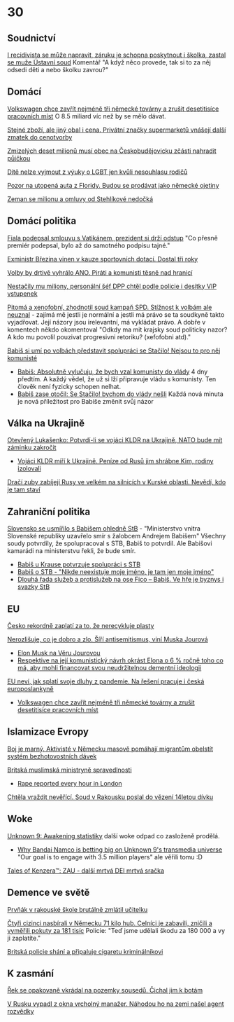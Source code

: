 # 30

## Soudnictví

[I recidivista se může napravit, záruku je schopna poskytnout i školka, zastal se muže Ústavní soud](https://www.novinky.cz/clanek/domaci-i-recidivista-se-muze-napravit-zaruku-je-schopna-poskytnout-i-skolka-zastal-se-muze-ustavni-soud-40493991) Komentář "A když něco provede, tak si to za něj odsedi děti a nebo školku zavrou?"

## Domácí

[Volkswagen chce zavřít nejméně tři německé továrny a zrušit desetitisíce pracovních míst](https://www.novinky.cz/clanek/ekonomika-volkswagen-zvazuje-v-ramci-uspor-snizeni-a-zmrazeni-mezd-40494791) O 8.5 miliard víc než by se mělo dávat.

[Stejné zboží, ale jiný obal i cena. Privátní značky supermarketů vnášejí další zmatek do cenotvorby](https://www.novinky.cz/clanek/ekonomika-stejne-zbozi-ale-jiny-obal-i-cena-privatni-znacky-supermarketu-vnaseji-dalsi-zmatek-do-cenotvorby-40494108)

[Zmizelých deset milionů musí obec na Českobudějovicku zčásti nahradit půjčkou](https://www.novinky.cz/clanek/krimi-zmizelych-deset-milionu-musi-obec-na-ceskobudejovicku-zcasti-nahradit-pujckou-40494305)

[Dítě nelze vyjmout z výuky o LGBT jen kvůli nesouhlasu rodičů](https://www.novinky.cz/clanek/domaci-dite-nelze-vyjmout-z-vyuky-o-lgbt-jen-kvuli-nesouhlasu-rodicu-40493356)

[Pozor na utopená auta z Floridy. Budou se prodávat jako německé ojetiny](https://www.novinky.cz/clanek/ekonomika-pozor-na-utopena-auta-z-floridy-budou-se-prodavat-jako-nemecke-ojetiny-40493651)

[Zeman se milionu a omluvy od Stehlíkové nedočká](https://www.novinky.cz/clanek/domaci-stehlikova-se-zemanovi-omlouvat-nemusi-40494386)

## Domácí politika

[Fiala podepsal smlouvu s Vatikánem, prezident si drží odstup](https://www.novinky.cz/clanek/domaci-fiala-podepise-smlouvu-s-vatikanem-prezident-si-drzi-odstup-40494177) "Co přesně premiér podepsal, bylo až do samotného podpisu tajné."

[Exministr Březina vinen v kauze sportovních dotací. Dostal tři roky](https://www.novinky.cz/clanek/krimi-exministr-brezina-je-vinen-40493849)

[Volby by drtivě vyhrálo ANO. Piráti a komunisti těsně nad hranicí](https://www.novinky.cz/clanek/domaci-volby-by-drtive-vyhralo-ano-pirati-a-komunisti-tesne-nad-hranici-40493762)

[Nestačily mu miliony, personální šéf DPP chtěl podle policie i desítky VIP vstupenek](https://www.novinky.cz/clanek/krimi-nestacily-mu-miliony-personalni-sef-dpp-chtel-podle-policie-i-desitky-vip-vstupenek-40493657)

[Pitomá a xenofobní, zhodnotil soud kampaň SPD. Stížnost k volbám ale neuznal](https://www.idnes.cz/brno/zpravy/soud-hodnoceni-volby-2024-kampan-spd-stiznost.A241018_155158_brno-zpravy_mos1) - zajímá mě jestli je normální a jestli má právo se ta soudkyně takto vyjadřovat. Její názory jsou irelevantní, má vykládat právo. A dobře v komentech někdo okomentoval "Odkdy ma mit krajsky soud politicky nazor? A kdo mu povolil pouzivat progresivni retoriku? (xefofobni atd)."

[Babiš si umí po volbách představit spolupráci se Stačilo! Nejsou to pro něj komunisté](https://www.novinky.cz/clanek/domaci-babis-si-umi-predstavit-spolupraci-se-stacilo-nejsou-to-pro-nej-komuniste-40493715)
 * [Babiš: Absolutně vylučuju, že bych vzal komunisty do vlády](https://www.novinky.cz/clanek/domaci-babis-absolutne-vylucuju-ze-bych-vzal-komunisty-do-vlady-40492656) 4 dny předtím. A každý vědel, že už si lží připravuje vládu s komunisty. Ten člověk není fyzicky schopen nelhat.
 * [Babiš zase otočil: Se Stačilo! bychom do vlády nešli](https://www.novinky.cz/clanek/domaci-babis-zase-otocil-se-stacilo-bychom-do-vlady-nesli-40493777) Každá nová minuta je nová příležitost pro Babiše změnit svůj názor

## Válka na Ukrajině

[Otevřený Lukašenko: Potvrdí-li se vojáci KLDR na Ukrajině, NATO bude mít záminku zakročit](https://www.novinky.cz/clanek/valka-na-ukrajine-otevreny-lukasenko-potvrdi-li-se-vojaci-kldr-na-ukrajine-nato-bude-mit-zaminku-zakrocit-40494369)
 * [Vojáci KLDR míří k Ukrajině. Peníze od Rusů jim shrábne Kim, rodiny izolovali](https://www.idnes.cz/zpravy/zahranicni/jizni-korea-kldr-rusko-usa-vojaci-ukrajina-usa-valka.A241024_113239_zahranicni_jhr)

[Dračí zuby zabíjejí Rusy ve velkém na silnicích v Kurské oblasti. Nevědí, kdo je tam staví](https://www.novinky.cz/clanek/valka-na-ukrajine-draci-zuby-zabijeji-rusy-ve-velkem-na-silnicich-v-kurske-oblasti-nevedi-kdo-je-tam-stavi-40494520)

## Zahraniční politika

[Slovensko se usmířilo s Babišem ohledně StB](https://www.novinky.cz/clanek/domaci-slovensko-se-dohodlo-s-babisem-ohledne-evidence-u-stb-40493951) - "Ministerstvo vnitra Slovenské republiky uzavřelo smír s žalobcem Andrejem Babišem" Všechny soudy potvrdily, že spolupracoval s STB, Babiš to potvrdil. Ale Babišovi kamarádi na ministerstvu řekli, že bude smír.
 * [Babiš u Krause potvrzuje spolupráci s STB](https://youtube.com/shorts/qNGr_60E3iI)
 * [Babiš o STB - "Nikde neexistuje moje jméno, je tam jen moje jméno"](https://youtube.com/shorts/Maho3j2uN8I)
 * [Dlouhá řada služeb a protislužeb na ose Fico – Babiš. Ve hře je byznys i svazky StB](https://hlidacipes.org/dlouha-rada-sluzeb-a-protisluzeb-na-ose-fico-babis-ve-hre-je-byznys-i-svazky-stb/)

## EU

[Česko rekordně zaplatí za to, že nerecykluje plasty](https://www.seznamzpravy.cz/clanek/ekonomika-byznys-trendy-analyzy-cesko-rekordne-zaplati-za-to-ze-nerecykluje-plasty-263024)

[Nerozlišuje, co je dobro a zlo. Šíří antisemitismus, viní Muska Jourová](https://www.idnes.cz/zpravy/zahranicni/vera-jourova-elon-musk-socialni-sit-x-zlo-nenavist-rozhovor-usa.A241016_194134_zahranicni_Ichuc)
  *  [Elon Musk na Věru Jourovou](https://x.com/elonmusk/status/1846970499122823345)
  *  [Respektive na její komunistický návrh okrást Elona o 6 % ročně toho co má, aby mohli financovat svou neudržitelnou dementní ideologii](https://x.com/stillgray/status/1846874299019546812)

[EU neví, jak splatí svoje dluhy z pandemie. Na řešení pracuje i česká europoslankyně](https://zpravy.aktualne.cz/zahranici/evropsky-parlament/eu-nevi-jak-splati-svoje-dluhy-na-reseni-pracuje-i-ceska-eur/r~d7923ec892b511efbf960cc47ab5f122/)
 * [Volkswagen chce zavřít nejméně tři německé továrny a zrušit desetitisíce pracovních míst](https://www.novinky.cz/clanek/ekonomika-volkswagen-zvazuje-v-ramci-uspor-snizeni-a-zmrazeni-mezd-40494791)

## Islamizace Evropy

[Boj je marný. Aktivisté v Německu masově pomáhají migrantům obelstít systém bezhotovostních dávek](https://www.novinky.cz/clanek/zahranicni-evropa-boj-je-marny-aktiviste-v-nemecku-pomohli-migrantum-obelstit-system-bezhotovostnich-davek-40494504)

[Britská muslimská ministryně spravedlnosti](https://en.wikipedia.org/wiki/Shabana_Mahmood)
 * [Rape reported every hour in London](https://www.bbc.com/news/articles/cxr202eee0no)

[Chtěla vraždit nevěřící. Soud v Rakousku poslal do vězení 14letou dívku](https://www.novinky.cz/clanek/zahranicni-evropa-chtela-vrazdit-neverici-soud-v-rakousku-poslal-do-vezeni-14letou-divku-40494131) 

## Woke

[Unknown 9: Awakening statistiky](https://steamcharts.com/app/1477940) další woke odpad co zasloženě prodělá.
 * [Why Bandai Namco is betting big on Unknown 9's transmedia universe](https://www.gamesindustry.biz/why-bandai-namco-is-betting-big-on-unknown-9s-transmedia-universe) "Our goal is to engage with 3.5 million players" ale věřili tomu :D

[Tales of Kenzera™: ZAU - další mrtvá DEI mrtvá sračka](https://steamcharts.com/app/2316580)

## Demence ve světě

[Prvňák v rakouské škole brutálně zmlátil učitelku](https://www.novinky.cz/clanek/zahranicni-evropa-prvnak-v-rakouske-skole-brutalne-zmlatil-ucitelku-40494010)

[Čtyři cizinci nasbírali v Německu 71 kilo hub. Celníci je zabavili, zničili a vyměřili pokuty za 181 tisíc](https://www.novinky.cz/clanek/koktejl-ctyri-cizinci-nasbirali-v-nemecku-71-kilo-hub-celnici-je-zabavili-znicili-a-vymerili-pokuty-za-181-tisic-40494206) Policie: "Teď jsme udělali škodu za 180 000 a vy ji zaplatíte."

[Britská policie shání a připaluje cigaretu kriminálníkovi](https://www.youtube.com/watch?v=Zz17sE4OBCU)

## K zasmání

[Řek se opakovaně vkrádal na pozemky sousedů. Čichal jim k botám](https://www.novinky.cz/clanek/koktejl-rek-se-opakovane-vkradal-na-pozemky-sousedu-cichal-jim-k-botam-40493726)

[V Rusku vypadl z okna vrcholný manažer. Náhodou ho na zemi našel agent rozvědky](https://www.novinky.cz/clanek/zahranicni-evropa-v-rusku-vypadl-z-okna-vrcholovy-manazer-nahodou-ho-na-zemi-nasel-agent-rozvedky-40493793)
